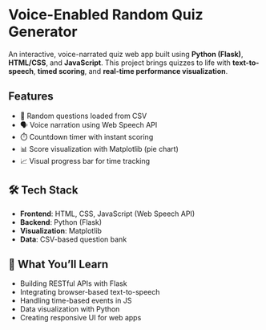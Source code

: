 # Voice-Enabled Random Quiz Generator

An interactive, voice-narrated quiz web app built using **Python (Flask)**, **HTML/CSS**, and **JavaScript**. This project brings quizzes to life with **text-to-speech**, **timed scoring**, and **real-time performance visualization**.

## Features

- 🔀 Random questions loaded from CSV
- 🗣️ Voice narration using Web Speech API
- ⏱️ Countdown timer with instant scoring
- 📊 Score visualization with Matplotlib (pie chart)
- 📈 Visual progress bar for time tracking

## 🛠️ Tech Stack

- **Frontend**: HTML, CSS, JavaScript (Web Speech API)
- **Backend**: Python (Flask)
- **Visualization**: Matplotlib
- **Data**: CSV-based question bank

## 🎯 What You’ll Learn

- Building RESTful APIs with Flask  
- Integrating browser-based text-to-speech  
- Handling time-based events in JS  
- Data visualization with Python  
- Creating responsive UI for web apps  
